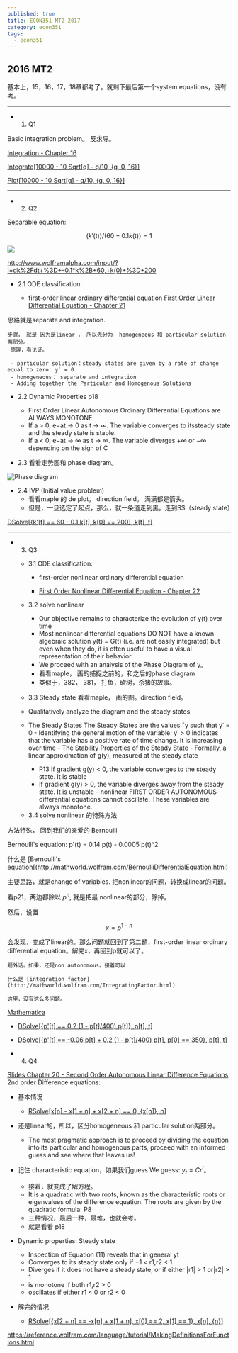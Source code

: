 ```yaml
---
published: true
title: ECON351 MT2 2017
category: econ351
tags:
  - econ351
---
```

## 2016 MT2

基本上，15，16，17，18章都考了。就剩下最后第一个system equations，没有考。


--------------------
- 1. Q1 

Basic integration problem。 反求导。

[Integration - Chapter 16 ](http://web.uvic.ca/~rondeau/econ351/protected/ch16slides.pdf)

[Integrate[10000 - 10 Sqrt[q] - q/10, {q, 0, 16}]](http://www.wolframalpha.com/input/?i=integrate(+10000+-+10*q%5E0.5+-+q%2F10,+0,+16))

[Plot[10000 - 10 Sqrt[q] - q/10, {q, 0, 16}]](https://sandbox.open.wolframcloud.com/app/objects/7972818e-79ce-4296-8b16-e17cd7295746#sidebar=compute)


-----------------------------

- 2. Q2


Separable equation:

$$(k'(t))/(60 - 0.1 k(t)) = 1$$

![](http://www4b.wolframalpha.com/Calculate/MSP/MSP11811df4ic78dh15gf5700003b9dd11044f1fh1d?MSPStoreType=image/gif&s=38)

http://www.wolframalpha.com/input/?i=dk%2Fdt+%3D+-0.1*k%2B+60,+k(0)+%3D+200

   * 2.1 ODE classification:

     - first-order linear ordinary differential equation
   [First Order Linear Differential Equation - Chapter 21 ](http://web.uvic.ca/~rondeau/econ351/protected/ch21slides.pdf)
      
   思路就是separate and integration.

    步骤， 就是 因为是linear ， 所以先分为  homogeneous 和 particular solution两部分。
     原理，看论证。 

     - particular solution：steady states are given by a rate of change equal to zero: y˙ = 0
     - homogeneous： separate and integration
     - Adding together the Particular and Homogenous Solutions
  
  
  * 2.2 Dynamic Properties p18
	- First Order Linear Autonomous Ordinary Differential Equations are ALWAYS MONOTONE
    - If a > 0, e−at → 0 as t → ∞. The variable converges to itssteady state and the steady state is stable.
    - If a < 0, e−at → ∞ as t → ∞. The variable diverges +∞ or −∞ depending on the sign of C

   * 2.3 看看走势图和 phase diagram。


![Phase diagram](http://www4b.wolframalpha.com/Calculate/MSP/MSP36161hde90b76h7d1ie9000063c9g7i465i8ifag?MSPStoreType=image/gif&s=56)

   * 2.4 IVP (Initial value problem)
     - 看看maple 的 de plot。 direction field。 满满都是箭头。
     - 但是，一旦选定了起点，那么，就一条道走到黑。走到SS（steady state）



[DSolve[{k'[t] == 60 - 0.1 k[t], k[0] == 200}, k[t], t]](https://sandbox.open.wolframcloud.com/app/objects/e7fb6dec-609c-490c-9afe-d329427e74ee#sidebar=compute)

------------------------------

- 3. Q3

  * 3.1 ODE classification:
	- first-order nonlinear ordinary differential equation
    
    - [First Order Nonlinear Differential Equation - Chapter 22](http://web.uvic.ca/~rondeau/econ351/protected/ch22slides.pdf) 
    
   * 3.2 solve nonlinear 
     - Our objective remains to characterize the evolution of y(t) over
time
     - Most nonlinear differential equations DO NOT have a known
algebraic solution y(t) = G(t) (i.e. are not easily integrated) but
even when they do, it is often useful to have a visual
representation of their behavior
     - We proceed with an analysis of the Phase Diagram of y。
     - 看看maple， 画的捕捉之前的，和之后的phase diagram
     - 类似于，382， 381， 打鱼，砍树，杀猪的故事。
        
        

   * 3.3 Steady state 看看maple， 画的图。direction field。
    - Qualitatively analyze the diagram and the steady states
     - The Steady States The Steady States are the values ¯y such that y˙ = 0
      - Identifying the general motion of the variable: y˙ > 0 indicates that the variable has a positive rate of time change. It is increasing over time
      - The Stability Properties of the Steady State
      - Formally, a linear approximation of g(y), measured at the steady state
      
       - P13 If gradient g(y) < 0, the variable converges to the steady state. It is stable
       - If gradient g(y) > 0, the variable diverges away from the steady state. It is unstable
      - nonlinear FIRST ORDER AUTONOMOUS differential equations cannot oscillate. These variables are always monotone.







   * 3.4 solve nonlinear 的特殊方法


方法特殊， 回到我们的亲爱的 Bernoulli

Bernoulli's equation:
p'(t) = 0.14 p(t) - 0.0005 p(t)^2

什么是 [Bernoulli's equation[(http://mathworld.wolfram.com/BernoulliDifferentialEquation.html)

主要思路，就是change of variables. 把nonlinear的问题，转换成linear的问题。

看p21，两边都除以 $p^n$, 就是把最 nonlinear的部分，除掉。

然后，设置

$$x = p^{1-n}$$

会发现，变成了linear的。那么问题就回到了第二题，first-order linear ordinary differential equation。解完x，再回到p就可以了。



	题外话。如果，还是non autonomous。接着可以 

	什么是 [integration factor](http://mathworld.wolfram.com/IntegratingFactor.html)

	这里，没有这么多问题。


[Mathematica](http://www.wolframalpha.com/input/?i=dp%2Fdt+%3D+0.2*p+*(1+-p%2F400)+-+0.06*p,+p(0)+%3D350)

   * [DSolve[{p'[t] == 0.2 (1 - p[t]/400) p[t]}, p[t], t]](https://sandbox.open.wolframcloud.com/app/objects/a1f1e9f5-2639-4a4b-8c05-5bf41b5f1cc6#sidebar=compute)    
        
   * [DSolve[{p'[t] == -0.06 p[t] + 0.2 (1 - p[t]/400) p[t], p[0] == 350}, p[t], t]](https://sandbox.open.wolframcloud.com/app/objects/6d3035d5-bc09-4b98-821b-0b903d60ecad#sidebar=compute)




- 4. Q4

[Slides Chapter 20 - Second Order Autonomous Linear Difference Equations](http://web.uvic.ca/~rondeau/econ351/protected/ch20slides.pdf)
2nd order Difference equations:

   * 基本情况 
     - [RSolve[x[n] - x[1 + n] + x[2 + n] == 0, {x[n]}, n]](http://www.wolframalpha.com/input/?i=x%5Bn%2B2%5D+-+x%5Bn%2B1%5D+%2B+x%5Bn%5D+%3D0)
     
     
   * 还是linear的，所以，区分homogeneous 和 particular solution两部分。
     - The most pragmatic approach is to proceed by dividing the equation into its particular and homogenous parts, proceed with an informed guess and see where that leaves us!
   * 记住 characteristic equation，如果我们guess We guess: $y_t = Cr^t$。 
     - 接着，就变成了解方程。
     - It is a quadratic with two roots, known as the characteristic roots or eigenvalues of the difference equation. The roots are given by the quadratic formula: P8
      - 三种情况，最后一种，最难，也就会考。
      - 就是看看 p18
      
   * Dynamic properties: Steady state  
       - Inspection of Equation (11) reveals that in general yt
       - Converges to its steady state only if −1 < r1,r2 < 1
       - Diverges if it does not have a steady state, or if either |r1| > 1 or|r2| > 1
       - is monotone if both r1,r2 > 0
       - oscillates if either r1 < 0 or r2 < 0
     

   * 解完的情况 
     - [RSolve[{x[2 + n] == -x[n] + x[1 + n], x[0] == 2, x[1] == 1}, x[n], {n}]](http://www.wolframalpha.com/input/?i=RSolve%5B%7Bx%5Bn%2B2%5D%3D%3Dx%5Bn%2B1%5D-x%5Bn%5D+,x%5B0%5D%3D%3D2,x%5B1%5D+%3D%3D1%7D,++++++++++++x%5Bn%5D,n%5D) 





https://reference.wolfram.com/language/tutorial/MakingDefinitionsForFunctions.html
